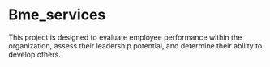# Bme_services
This project is designed to evaluate employee performance within the organization, assess their leadership potential, and determine their ability to develop others.
